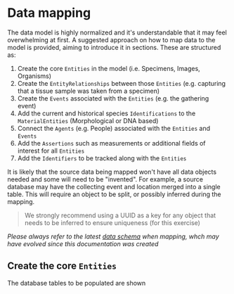 # Data mapping

The data model is highly normalized and it's understandable that it may feel overwhelming at first.
A suggested approach on how to map data to the model is provided, aiming to introduce it in sections.
These are structured as:

1. Create the core `Entities` in the model (i.e. Specimens, Images, Organisms)
2. Create the `EntityRelationships` between those `Entities` (e.g. capturing that a tissue sample was taken from a specimen)
3. Create the `Events` associated with the `Entities` (e.g. the gathering event)
4. Add the current and historical species `Identifications` to the `MaterialEntities` (Morphological or DNA based)
5. Connect the `Agents` (e.g. People) associated with the `Entities` and `Events`
6. Add the `Assertions` such as measurements or additional fields of interest for all `Entities`
7. Add the `Identifiers` to be tracked along with the `Entities`

It is likely that the source data being mapped won't have all data objects needed and some will need to be "invented". 
For example, a source database may have the collecting event and location merged into a single table. 
This will require an object to be split, or possibly inferred during the mapping.

> We strongly recommend using a UUID as a key for any object that needs to be inferred to ensure uniqueness (for this exercise)

_Please always refer to the latest [data schema](./schema.sql) when mapping, whch may have evolved since this documentation was created_

## Create the core `Entities`

The database tables to be populated are shown
